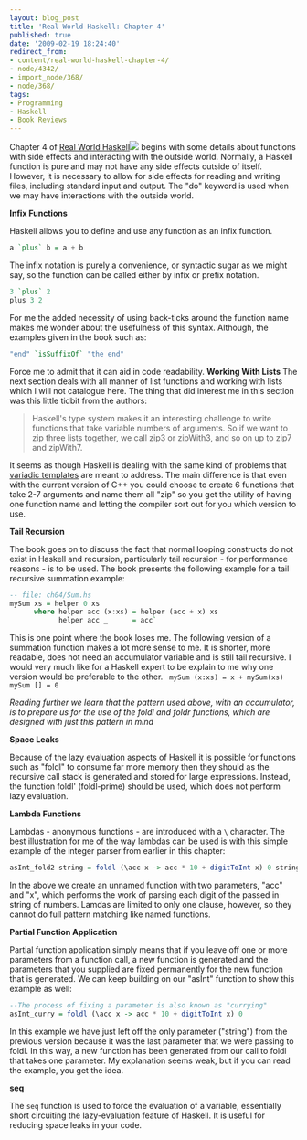 ```yaml
---
layout: blog_post
title: 'Real World Haskell: Chapter 4'
published: true
date: '2009-02-19 18:24:40'
redirect_from:
- content/real-world-haskell-chapter-4/
- node/4342/
- import_node/368/
- node/368/
tags:
- Programming
- Haskell
- Book Reviews
---
```


Chapter 4 of [Real World Haskell](http://www.amazon.com/gp/product/0596514980?ie=UTF8&tag=empcra-20&linkCode=as2&camp=1789&creative=390957&creativeASIN=0596514980)![](http://www.assoc-amazon.com/e/ir?t=empcra-20&l=as2&o=1&a=0596514980) begins with some details about functions with side effects and interacting with the outside world. Normally, a Haskell function is pure and may not have any side effects outside of itself. However, it is necessary to allow for side effects for reading and writing files, including standard input and output. The "do" keyword is used when we may have interactions with the outside world. 

**Infix Functions**

Haskell allows you to define and use any function as an infix function. 

```haskell
a `plus` b = a + b
```

The infix notation is purely a convenience, or syntactic sugar as we might say, so the function can be called either by infix or prefix notation. 

```haskell
3 `plus` 2 
plus 3 2
```

For me the added necessity of using back-ticks around the function name makes me wonder about the usefulness of this syntax. Although, the examples given in the book such as: 

```haskell
"end" `isSuffixOf` "the end"
```

Force me to admit that it can aid in code readability. **Working With Lists** The next section deals with all manner of list functions and working with lists which I will not catalogue here. The thing that did interest me in this section was this little tidbit from the authors:

> Haskell's type system makes it an interesting challenge to write functions that take variable numbers of arguments. So if we want to zip three lists together, we call zip3 or zipWith3, and so on up to zip7 and zipWith7.

It seems as though Haskell is dealing with the same kind of problems that [variadic templates](http://en.wikipedia.org/wiki/C%2B%2B0x#Variadic_templates) are meant to address. The main difference is that even with the current version of C++ you could choose to create 6 functions that take 2-7 arguments and name them all "zip" so you get the utility of having one function name and letting the compiler sort out for you which version to use. 

**Tail Recursion**

The book goes on to discuss the fact that normal looping constructs do not exist in Haskell and recursion, particularly tail recursion - for performance reasons - is to be used. The book presents the following example for a tail recursive summation example: 

```haskell
-- file: ch04/Sum.hs 
mySum xs = helper 0 xs     
      where helper acc (x:xs) = helper (acc + x) xs           
            helper acc _      = acc`
```

This is one point where the book loses me. The following version of a summation function makes a lot more sense to me. It is shorter, more readable, does not need an accumulator variable and is still tail recursive. I would very much like for a Haskell expert to be explain to me why one version would be preferable to the other. ` mySum (x:xs) = x + mySum(xs) mySum [] = 0`

*Reading further we learn that the pattern used above, with an accumulator, is to prepare us for the use of the foldl and foldr functions, which are designed with just this pattern in mind*

**Space Leaks**

Because of the lazy evaluation aspects of Haskell it is possible for functions such as "foldl" to consume far more memory then they should as the recursive call stack is generated and stored for large expressions. Instead, the function foldl' (foldl-prime) should be used, which does not perform lazy evaluation. 

**Lambda Functions**

Lambdas - anonymous functions - are introduced with a `\` character. The best illustration for me of the way lambdas can be used is with this simple example of the integer parser from earlier in this chapter: 

```haskell
asInt_fold2 string = foldl (\acc x -> acc * 10 + digitToInt x) 0 string
```

In the above we create an unnamed function with two parameters, "acc" and "x", which performs the work of parsing each digit of the passed in string of numbers. Lamdas are limited to only one clause, however, so they cannot do full pattern matching like named functions.

**Partial Function Application**

Partial function application simply means that if you leave off one or more parameters from a function call, a new function is generated and the parameters that you supplied are fixed permanently for the new function that is generated. We can keep building on our "asInt" function to show this example as well: 

```haskell
--The process of fixing a parameter is also known as "currying" 
asInt_curry = foldl (\acc x -> acc * 10 + digitToInt x) 0
```

In this example we have just left off the only parameter ("string") from the previous version because it was the last parameter that we were passing to foldl. In this way, a new function has been generated from our call to foldl that takes one parameter. My explanation seems weak, but if you can read the example, you get the idea.

**seq**

The `seq` function is used to force the evaluation of a variable, essentially short circuiting the lazy-evaluation feature of Haskell. It is useful for reducing space leaks in your code.

